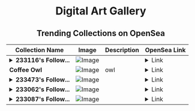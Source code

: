 <div align="center">

# Digital Art Gallery

## Trending Collections on OpenSea

| Collection Name                       | Image                                                                                     | Description                       | OpenSea Link                                                                                          |
|---------------------------------------|-------------------------------------------------------------------------------------------|-----------------------------------|--------------------------------------------------------------------------------------------------------|
| **<details><summary>233116's Follow...</summary>233116's Follower</details>** | ![Image](https://i.seadn.io/s/raw/files/19f9f090920392cc3650cbdf4361755b.png?w=500&auto=format?w=200&auto=format) |  | <details><summary>Link</summary>[233116's Follower](https://opensea.io/collection/233116-s-follower)</details> |
| **Coffee Owl** | ![Image](https://i.seadn.io/s/raw/files/e82fcdb2348f0c482fc2e33d73ac639a.jpg?w=500&auto=format?w=200&auto=format) | owl | <details><summary>Link</summary>[Coffee Owl](https://opensea.io/collection/coffee-owl)</details> |
| **<details><summary>233473's Follow...</summary>233473's Follower</details>** | ![Image](https://i.seadn.io/s/raw/files/19f9f090920392cc3650cbdf4361755b.png?w=500&auto=format?w=200&auto=format) |  | <details><summary>Link</summary>[233473's Follower](https://opensea.io/collection/233473-s-follower)</details> |
| **<details><summary>233062's Follow...</summary>233062's Follower</details>** | ![Image](https://i.seadn.io/s/raw/files/19f9f090920392cc3650cbdf4361755b.png?w=500&auto=format?w=200&auto=format) |  | <details><summary>Link</summary>[233062's Follower](https://opensea.io/collection/233062-s-follower)</details> |
| **<details><summary>233087's Follow...</summary>233087's Follower</details>** | ![Image](https://i.seadn.io/s/raw/files/19f9f090920392cc3650cbdf4361755b.png?w=500&auto=format?w=200&auto=format) |  | <details><summary>Link</summary>[233087's Follower](https://opensea.io/collection/233087-s-follower)</details> |

</div>